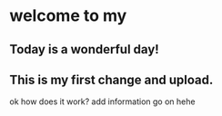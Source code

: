 # welcome to my 
## Today is a wonderful day!
## This is my first change and upload.

ok how does it work?
add information
go on 
hehe



